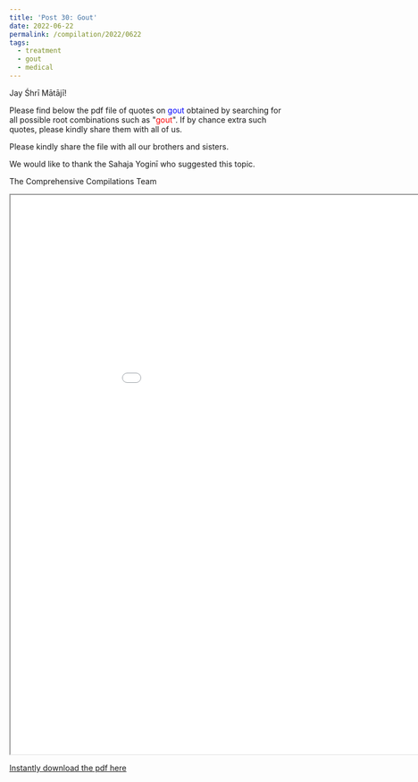 ```yaml
---
title: 'Post 30: Gout'
date: 2022-06-22
permalink: /compilation/2022/0622
tags:
  - treatment
  - gout
  - medical
---
```


Jay Śhrī Mātājī!

Please find below the pdf file of quotes on <font color="blue">gout</font> obtained by searching for all possible root combinations such as "<font color="red">gout</font>". If by chance extra such quotes, please kindly share them with all of us.<br>

Please kindly share the file with all our brothers and sisters. 

We would like to thank the Sahaja Yoginī who suggested this topic.

The Comprehensive Compilations Team

<iframe src="bit.ly/3bf9Tbr" width="1000px" height="1000px"></iframe>

[Instantly download the pdf here](bit.ly/3bf9Tbr)
